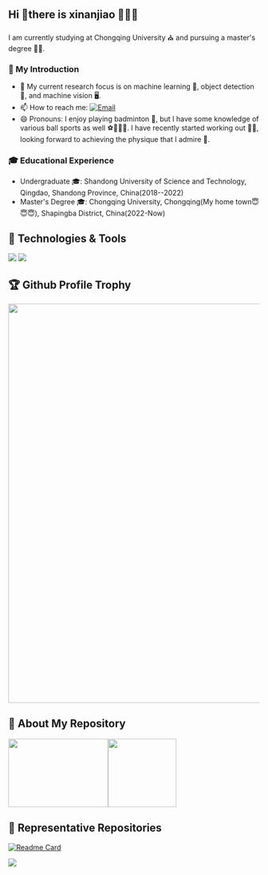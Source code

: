 ## Hi 👋there is xinanjiao 🥰🥰🥰
  I am currently studying at Chongqing University ⛪️ and pursuing a master's degree 🧑‍🎓.
### 🥳 My Introduction
- 🔭 My current research focus is on machine learning 🤖, object detection 📸, and machine vision 🖥.
- 📫 How to reach me: [![Email](https://img.shields.io/badge/Email-%40xinanjiao-blue?style=flat&logo=gmail)](mailto:zzh@cqu.std.cn)
- 😄 Pronouns: I enjoy playing badminton 🏸, but I have some knowledge of various ball sports as well ⚽️🏀🏓🏐. I have recently started working out 🏋️‍♂️, looking forward to achieving the physique that I admire 💪.

### 🎓 Educational Experience
- Undergraduate 🎓: Shandong University of Science and Technology, Qingdao, Shandong Province, China(2018--2022)
- Master's Degree 🎓: Chongqing University, Chongqing(My home town😇😇😇), Shapingba District, China(2022-Now)

## 🔧 Technologies & Tools

![](https://img.shields.io/badge/OS-Windows-informational?style=flat&logo=windows&logoColor=white&color=2bbc8a)
![](https://img.shields.io/badge/Editor-PyCharm-informational?style=flat&logo=pycharm&logoColor=white&color=2bbc8a)

## 🏆 Github Profile Trophy
<img width=800 src="https://github-profile-trophy.vercel.app/?username=xinanjiao&column=9&theme=gruvbox&no-frame=true"/>

## 🤗 About My Repository 
<img align="" height="137px" width="200px" src="https://github-readme-stats.vercel.app/api?username=xinanjiao&theme=aura&show_icons=true&count_private=true"/><img align="" height="137px" src="https://github-readme-stats.vercel.app/api/top-langs/?username=anuraghazra&layout=compact"/>
## 👾 Representative Repositories
[![Readme Card](https://github-readme-stats.vercel.app/api/pin/?username=xinanjiao&repo=Road-Vanishing-Point-Detection&theme=shades-of-purple)](https://github.com/xinanjiao/Road-Vanishing-Point-Detection)

![](https://komarev.com/ghpvc/?username=xinanjiao)
